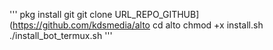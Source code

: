 '''
pkg install git
git clone URL_REPO_GITHUB](https://github.com/kdsmedia/alto
cd alto
chmod +x install.sh
./install_bot_termux.sh
'''
